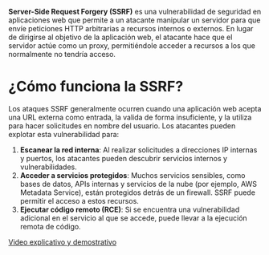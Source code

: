 **Server-Side Request Forgery (SSRF)** es una vulnerabilidad de seguridad en aplicaciones web que permite a un atacante manipular un servidor para que envíe peticiones HTTP arbitrarias a recursos internos o externos. En lugar de dirigirse al objetivo de la aplicación web, el atacante hace que el servidor actúe como un proxy, permitiéndole acceder a recursos a los que normalmente no tendría acceso.

# ¿Cómo funciona la SSRF?

Los ataques SSRF generalmente ocurren cuando una aplicación web acepta una URL externa como entrada, la valida de forma insuficiente, y la utiliza para hacer solicitudes en nombre del usuario. Los atacantes pueden explotar esta vulnerabilidad para:

1. **Escanear la red interna**: Al realizar solicitudes a direcciones IP internas y puertos, los atacantes pueden descubrir servicios internos y vulnerabilidades.
2. **Acceder a servicios protegidos**: Muchos servicios sensibles, como bases de datos, APIs internas y servicios de la nube (por ejemplo, AWS Metadata Service), están protegidos detrás de un firewall. SSRF puede permitir el acceso a estos recursos.
3. **Ejecutar código remoto (RCE)**: Si se encuentra una vulnerabilidad adicional en el servicio al que se accede, puede llevar a la ejecución remota de código.

[Video explicativo y demostrativo ](https://www.youtube.com/watch?v=Zyt7lUO3mY8)

